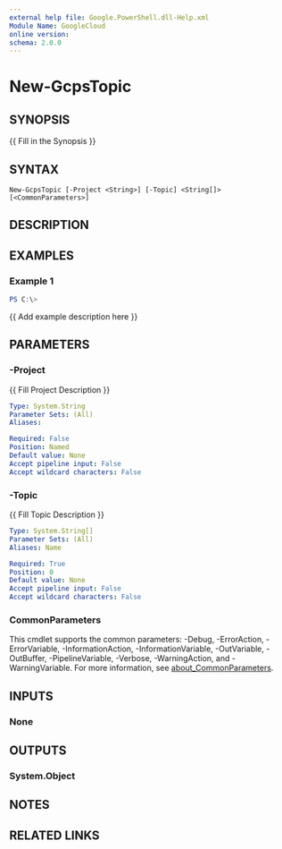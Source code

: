 ```yaml
---
external help file: Google.PowerShell.dll-Help.xml
Module Name: GoogleCloud
online version:
schema: 2.0.0
---
```


# New-GcpsTopic

## SYNOPSIS
{{ Fill in the Synopsis }}

## SYNTAX

```
New-GcpsTopic [-Project <String>] [-Topic] <String[]> [<CommonParameters>]
```

## DESCRIPTION


## EXAMPLES

### Example 1
```powershell
PS C:\> 
```

{{ Add example description here }}

## PARAMETERS

### -Project
{{ Fill Project Description }}

```yaml
Type: System.String
Parameter Sets: (All)
Aliases:

Required: False
Position: Named
Default value: None
Accept pipeline input: False
Accept wildcard characters: False
```

### -Topic
{{ Fill Topic Description }}

```yaml
Type: System.String[]
Parameter Sets: (All)
Aliases: Name

Required: True
Position: 0
Default value: None
Accept pipeline input: False
Accept wildcard characters: False
```

### CommonParameters
This cmdlet supports the common parameters: -Debug, -ErrorAction, -ErrorVariable, -InformationAction, -InformationVariable, -OutVariable, -OutBuffer, -PipelineVariable, -Verbose, -WarningAction, and -WarningVariable. For more information, see [about_CommonParameters](http://go.microsoft.com/fwlink/?LinkID=113216).

## INPUTS

### None

## OUTPUTS

### System.Object
## NOTES

## RELATED LINKS
